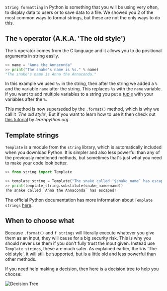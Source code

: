 `String formatting` in Python is something that you will be using very often, to display data to users or to save data to a file. We showed you 2 of the most common ways to format strings, but these are not the only ways to do this.

## The `%` operator (A.K.A. 'The old style')

The `%` operator comes from the C language and it allows you to do positional arguments in string easily.

```python
>> name = "Anna the Annaconda"
>> print("The snake's name is %s." % name)
"The snake's name is Anna the Annaconda."
```

In this example we used `%s` in the string, then after the string we added a `%` and the variable `name` after the string. This replaces `%s` with the `name` variable. If you want to add multiple variables to a string you put a [tuple](https://www.w3schools.com/python/python_tuples.asp) with your variables after the `%`. 

This method is now superseded by the `.format()` method, which is why we call it _'The old style'_, But if you want to learn how to use it then check out [this tutorial](https://www.learnpython.org/en/String_Formatting) by _learnpython.org_.

## Template strings

`Template` is a module from the `string` library, which is automatically included when you download Python. It is simpler and also less powerful than any of the previously mentioned methods, but sometimes that's just what you need to make your code look better.

```python
>> from string import Template

>> template_string = Template("The snake called `$snake_name` has escaped!")
>> print(template_string.substitute(snake_name=name))
The snake called `Anna the Annaconda` has escaped!
```

The official Python documentation has more information about `Template strings` [here](https://docs.python.org/3/library/string.html#template-strings).

## When to choose what

Because `.format()` and `f strings` will literally execute whatever you give them as an input, they will cause for a big security risk. This is why you should never use them if you don't fully trust the input given. Instead use `Template strings`, these are much safer. As explained earlier, the `%` is 'The old style', it will still be supported, but is a little old and less powerful than other methods.

If you need help making a decision, then here is a decision tree to help you choose:

![Decision Tree](https://later)